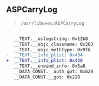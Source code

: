 ## ASPCarryLog

> `/usr/libexec/ASPCarryLog`

```diff

   __TEXT.__oslogstring: 0x12b8
   __TEXT.__objc_classname: 0x263
   __TEXT.__objc_methtype: 0x9f6
-  __TEXT.__info_plist: 0x434
+  __TEXT.__info_plist: 0x428
   __TEXT.__unwind_info: 0x5a8
   __DATA_CONST.__auth_got: 0x628
   __DATA_CONST.__got: 0x228

```
